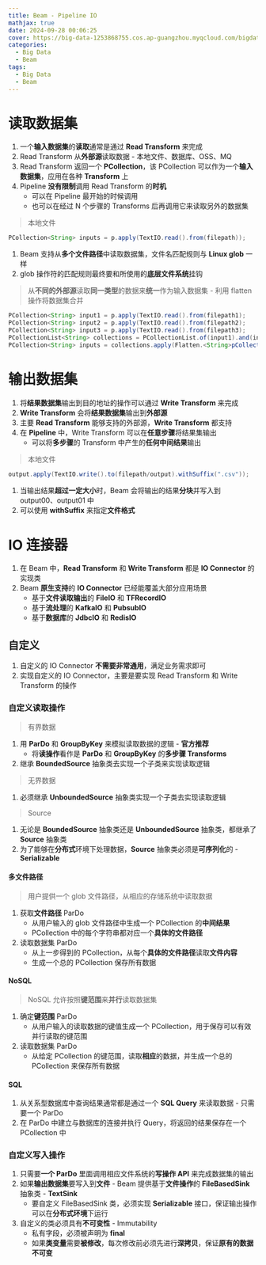 ```yaml
---
title: Beam - Pipeline IO
mathjax: true
date: 2024-09-28 00:06:25
cover: https://big-data-1253868755.cos.ap-guangzhou.myqcloud.com/bigdata-beam-pipeline-io.webp
categories:
  - Big Data
  - Beam
tags:
  - Big Data
  - Beam
---
```


# 读取数据集

1. 一个**输入数据集**的**读取**通常是通过 **Read Transform** 来完成
2. Read Transform 从**外部源**读取数据 - 本地文件、数据库、OSS、MQ
3. Read Transform 返回一个 **PCollection**，该 PCollection 可以作为一个**输入数据集**，应用在各种 **Transform** 上
4. Pipeline **没有限制**调用 Read Transform 的**时机**
   - 可以在 Pipeline 最开始的时候调用
   - 也可以在经过 N 个步骤的 Transforms 后再调用它来读取另外的数据集

<!-- more -->

> 本地文件

```java
PCollection<String> inputs = p.apply(TextIO.read().from(filepath));
```

1. Beam 支持从**多个文件路径**中读取数据集，文件名匹配规则与 **Linux glob** 一样
2. glob 操作符的匹配规则最终要和所使用的**底层文件系统**挂钩

> 从**不同的外部源**读取**同一类型**的数据来**统一**作为输入数据集 - 利用 flatten 操作将数据集合并

```java
PCollection<String> input1 = p.apply(TextIO.read().from(filepath1);
PCollection<String> input2 = p.apply(TextIO.read().from(filepath2);
PCollection<String> input3 = p.apply(TextIO.read().from(filepath3);
PCollectionList<String> collections = PCollectionList.of(input1).and(input2).and(input3);
PCollection<String> inputs = collections.apply(Flatten.<String>pCollections());
```

# 输出数据集

1. 将**结果数据集**输出到目的地址的操作可以通过 **Write Transform** 来完成
2. **Write Transform** 会将**结果数据集**输出到**外部源**
3. 主要 **Read Transform** 能够支持的外部源，**Write Transform** 都支持
4. 在 **Pipeline** 中，Write Transform 可以在**任意步骤**将结果集输出
   - 可以将**多步骤**的 Transform 中产生的**任何中间结果**输出

> 本地文件

```java
output.apply(TextIO.write().to(filepath/output).withSuffix(".csv"));
```

1. 当输出结果**超过一定大小**时，Beam 会将输出的结果**分块**并写入到 output00、output01 中
2. 可以使用 **withSuffix** 来指定**文件格式**

# IO 连接器

1. 在 Beam 中，**Read Transform** 和 **Write Transform** 都是 **IO Connector** 的实现类
2. Beam **原生支持**的 **IO Connector** 已经能覆盖大部分应用场景
   - 基于**文件读取输出**的 **FileIO** 和 **TFRecordIO**
   - 基于**流处理**的 **KafkaIO** 和 **PubsubIO**
   - 基于**数据库**的 **JdbcIO** 和 **RedisIO**

## 自定义

1. 自定义的 IO Connector **不需要非常通用**，满足业务需求即可
2. 实现自定义的 IO Connector，主要是要实现 Read Transform 和 Write Transform 的操作

### 自定义读取操作

> 有界数据

1. 用 **ParDo** 和 **GroupByKey** 来模拟读取数据的逻辑 - **官方推荐**
   - 将**读操作**看作是 **ParDo** 和 **GroupByKey** 的**多步骤 Transforms**
2. 继承 **BoundedSource** 抽象类去实现一个子类来实现读取逻辑

> 无界数据

1. 必须继承 **UnboundedSource** 抽象类实现一个子类去实现读取逻辑

> Source

1. 无论是 **BoundedSource** 抽象类还是 **UnboundedSource** 抽象类，都继承了 **Source** 抽象类
2. 为了能够在**分布式**环境下处理数据，**Source** 抽象类必须是**可序列化**的 - **Serializable**

#### 多文件路径

> 用户提供一个 glob 文件路径，从相应的存储系统中读取数据

1. 获取**文件路径** ParDo
   - 从用户输入的 glob 文件路径中生成一个 PCollection 的**中间结果**
   - PCollection 中的每个字符串都对应一个**具体的文件路径**
2. 读取数据集 ParDo
   - 从上一步得到的 PCollection，从每个**具体的文件路径**读取**文件内容**
   - 生成一个总的 PCollection 保存所有数据

#### NoSQL

> NoSQL 允许按照**键范围**来**并行**读取数据集

1. 确定**键范围** ParDo
   - 从用户输入的读取数据的键值生成一个 PCollection，用于保存可以有效并行读取的键范围
2. 读取数据集 ParDo
   - 从给定 PCollection 的键范围，读取**相应**的数据，并生成一个总的 PCollection 来保存所有数据

#### SQL

1. 从关系型数据库中查询结果通常都是通过一个 **SQL Query** 来读取数据 - 只需要一个 ParDo
2. 在 ParDo 中建立与数据库的连接并执行 Query，将返回的结果保存在一个 PCollection 中

### 自定义写入操作

1. 只需要**一个 ParDo** 里面调用相应文件系统的**写操作 API** 来完成数据集的输出
2. 如果**输出数据集**要写入到**文件** - Beam 提供基于**文件操作**的 **FileBasedSink** 抽象类 - **TextSink**
   - 要自定义 FileBasedSink 类，必须实现 **Serializable** 接口，保证输出操作可以在**分布式环境**下运行
3. 自定义的类必须具有**不可变性** - Immutability
   - 私有字段，必须被声明为 **final**
   - 如果**类变量**需要**被修改**，每次修改前必须先进行**深拷贝**，保证**原有的数据不可变**

